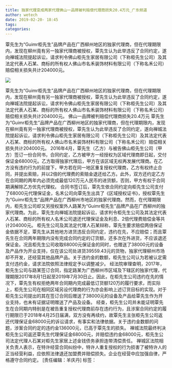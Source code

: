 ```yaml
---
title: 独家代理变成两家代理佛山一品牌被判赔偿代理商损失20.4万元_广东频道
author: wetech
date: 2019-02-20- 18:45
tags: 
categories: 
---
```

覃先生为“Guimr柜先生”品牌产品在广西柳州地区的独家代理商，但在代理期限内，发现在柳州竟有另一独家代理商被授权，覃先生认为此举违反了合同约定，遂向禅城法院提起诉讼，请求判令佛山柜先生家居有限公司（下称柜先生公司）及其法定代表人石某、商标的所有权人佛山市名禾装饰材料有限公司（下称名禾公司）赔偿相关损失共计204000元。
<!-- more -->
                
<img align="center" border="0" src="http://p2.ifengimg.com/a/2016/0810/204c433878d5cf9size1_w16_h16.png" />
                
                
            
覃先生为“Guimr柜先生”品牌产品在广西柳州地区的独家代理商，但在代理期限内，发现在柳州竟有另一独家代理商被授权，覃先生认为此举违反了合同约定，遂向禅城法院提起诉讼，请求判令佛山柜先生家居有限公司（下称柜先生公司）及其法定代表人石某、商标的所有权人佛山市名禾装饰材料有限公司（下称名禾公司）赔偿相关损失共计204000元。
佛山一品牌被判赔偿代理商损失20.4万元
覃先生为“Guimr柜先生”品牌产品在广西柳州地区的独家代理商，但在代理期限内，发现在柳州竟有另一独家代理商被授权，覃先生认为此举违反了合同约定，遂向禅城法院提起诉讼，请求判令佛山柜先生家居有限公司（下称柜先生公司）及其法定代表人石某、商标的所有权人佛山市名禾装饰材料有限公司（下称名禾公司）赔偿相关损失共计204000元。
2016年4月，覃先生（乙方）与被告佛山柜先生公司（甲方）签订一份合同书，合同约定，乙方被甲方一经授权为区域代理商即日起，交付保证金68000元。乙方取得独家代理后，甲方在该区域无权再发展代理商。在乙方没有违约行为的前提下，甲方若在同一地区重复授权代理商，乙方有权终止合同，并提出索赔，并以2倍的代理费的索赔金退还给乙方。此外，双方还约定乙方在合同期的两年内必须完成最低120万元人民币的进货额，否则，甲方有权于合同期满解除乙方优先代理权。
合同书签订后，覃先生依合同约定向柜先生公司支付了68000元代理保证金，名禾公司向覃先生出具了《区域授权证书》，授权覃先生为“Guimr柜先生”品牌产品在广西柳州市地区的独家代理商。然而，在代理期限内，柜先生公司却又另授权案外人路某为“Guimr柜先生”品牌产品在广西柳州的独家代理商。为此，覃先生向禅城法院提起诉讼，请求判令柜先生公司及其法定代表人石某、商标的所有权人名禾公司退还代理保证金及利息、2倍代理费赔偿金等共计204000元。
柜先生公司及其法定代理人石某辩称，覃先生要求赔偿两倍保证金依据不足，覃先生从其他地方进货违反合同约定，违约在先，不应赔偿；而且覃先生在合同两年期限内没有完成合同约定的订货额，还多次在外进货，不应该退还保证金。况且柜先生公司收取68000元保证金的同时，也赠送了38000元的设备及产品作为开业支持，仅在该公司处进货39559.43元的货物，独家代理柳州市场却不开发，还经营其他品牌产品。关于违约金的数额，柜先生公司认为若被认定需支付违约金，请求法院依照法律规定予以调整减少。
经法院审理查明，2017年，柜先生公司与路某签订合同，指定路某为广西柳州市区域及下辖区的独家代理，代理期限2017年8月1日起至2019年7月30日止。因此，在柜先生公司违约在先的情况下，覃先生有权拒绝两年合同期内完成最低订货额120万的履行要求，而实际上，柜先生公司在相同区域另设代理商的行为亦会影响上述订货目标的实现。对于柜先生公司提出的其在签订合同后赠送了38000元的设备及产品给覃先生作为开业支持，也未有证据证明赠送了产品及设备。
经查，柜先生公司并未能证明覃先生在合同期内特别是在被告重复授权代理商前存在违约行为，且涉案合同约定的履行期限已于2018年4月25日届满，双方没有再续约，故覃先生主张柜先生公司返还代理保证金68000元的诉讼请求，有事实和法律依据。关于违约金数额的问题，涉案合同约定的违约金136000元，已高于覃先生的损失。
禅城法院最终判决柜先生公司返还覃先生代理保证金68000元，并赔偿违约金68000元，柜先生公司法定代理人石某对柜先生家居上述金钱债务承担连带清偿责任。
禅城区法院相关负责人表示，在特许经营合同纠纷中，特许人重复授权的行为损害了被特许人的正当经营利益，应依照法律退还加盟费并赔偿损失。企业在经营中应加强自律，严格遵守合同约定。
[责任编辑：羊庆丹]
标签：
 
             
